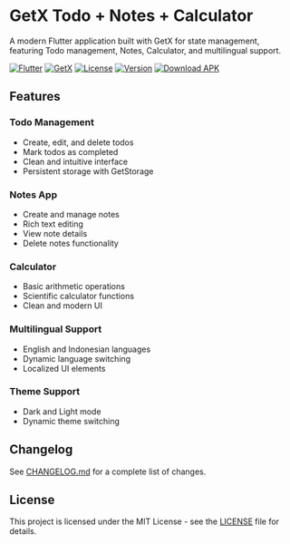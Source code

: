 # GetX Todo + Notes + Calculator

A modern Flutter application built with GetX for state management, featuring Todo management, Notes, Calculator, and multilingual support.

[![Flutter](https://img.shields.io/badge/Flutter-3.5.3-blue?style=for-the-badge&logo=flutter)](https://flutter.dev)
[![GetX](https://img.shields.io/badge/GetX-4.6.6-orange?style=for-the-badge)](https://pub.dev/packages/get)
[![License](https://img.shields.io/badge/License-MIT-green?style=for-the-badge)](LICENSE)
[![Version](https://img.shields.io/badge/Version-0.1.4-purple?style=for-the-badge)](CHANGELOG.md)
[![Download APK](https://img.shields.io/badge/Download-APK-brightgreen?style=for-the-badge&logo=android)](https://github.com/iyzidann/todo-app-flutter/releases/download/v0.1.4/app-release.apk)

## Features

### Todo Management
- Create, edit, and delete todos
- Mark todos as completed
- Clean and intuitive interface
- Persistent storage with GetStorage

### Notes App
- Create and manage notes
- Rich text editing
- View note details
- Delete notes functionality

### Calculator
- Basic arithmetic operations
- Scientific calculator functions
- Clean and modern UI

### Multilingual Support
- English and Indonesian languages
- Dynamic language switching
- Localized UI elements

### Theme Support
- Dark and Light mode
- Dynamic theme switching

## Changelog

See [CHANGELOG.md](CHANGELOG.md) for a complete list of changes.

## License

This project is licensed under the MIT License - see the [LICENSE](LICENSE) file for details.
